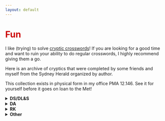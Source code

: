 ```yaml
---
layout: default
---
```


<h1 style="color: #cc0000;">Fun</h1>

I like (trying) to solve [cryptic crosswords](https://en.wikipedia.org/wiki/Cryptic_crossword)! If you are looking for a good time and want to ruin your ability to do regular crosswords, I highly recommend giving them a go. 

Here is an archive of cryptics that were completed by some friends and myself from the Sydney Herald organized by author. 

This collection exists in physical form in my office PMA 12.146. See it for yourself before it goes on loan to the Met!

<details class="expand-box">
  <summary><strong>DS/DL&S</strong></summary>

  
  - [December 10, 2024](/assets/files/cryptics/DLS_12_10_24.pdf)
  - [January 14, 2025](/assets/files/cryptics/DLS_1_14_25.pdf)
  - [January 28, 2025](/assets/files/cryptics/DLS_1_28_25.pdf)
  - [April 1, 2025](/assets/files/cryptics/DLS_4_1_25.pdf)
  - [April 15, 2025](/assets/files/cryptics/DLS_4_15_25.pdf)
  - [April 25, 2024](/assets/files/cryptics/DS_4_25_25.pdf)
  - [June 24, 2025](/assets/files/cryptics/DLS_6_24_25.pdf)


</details>

<details class="expand-box">
  <summary><strong>DA</strong></summary>

  
  - [December 5, 2024](/assets/files/cryptics/DA_12_5_24.pdf)
  - [January 15, 2025](/assets/files/cryptics/DA_1_15_25.pdf)
  - [February 6, 2025](/assets/files/cryptics/DA_2_6_25.pdf)
  - [February 27, 2025](/assets/files/cryptics/DA_2_27_25.pdf)
  - [March 6, 2025](/assets/files/cryptics/DA_3_6_25.pdf)
  - [March 13, 2025](/assets/files/cryptics/DA_3_13_25.pdf)
  - [April 10, 2025](/assets/files/cryptics/DA_4_10_25.pdf)
  - [June 26, 2025](/assets/files/cryptics/DA_6_26_25.pdf)
  - [idk when](/assets/files/cryptics/DA_idk.pdf)

    
</details>

<details class="expand-box">
  <summary><strong>RK</strong></summary>


  - [December 11, 2024](/assets/files/cryptics/RK_12_11_24.pdf)
  - [December 25, 2024](/assets/files/cryptics/RK_12_25_24.pdf)
  - [February 19, 2025](/assets/files/cryptics/RK_2_19_25.pdf)
  - [March 19, 2025](/assets/files/cryptics/RK_3_19_25.pdf)
  - [March 26, 2025](/assets/files/cryptics/RK_3_26_25.pdf)
  - [April 9, 2025](/assets/files/cryptics/RK_4_9_25.pdf)
  - [April 23, 2025](/assets/files/cryptics/RK_4_23_25.pdf)
  - [June 18, 2025](/assets/files/cryptics/RK_6_18_25.pdf)
  - [idk when](/assets/files/cryptics/RK_idk.pdf)

    
</details>

<details class="expand-box">
  <summary><strong>Other</strong></summary>


  - [LR, December 30, 2024](/assets/files/cryptics/LR_12_30_24.pdf)
  - [NS, January 1, 2025](/assets/files/cryptics/NS_1_1_25.pdf)
  - [RM, April 13, 2025](/assets/files/cryptics/RM_4_13_25.pdf)

    
</details>


